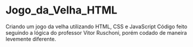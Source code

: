# Jogo_da_Velha_HTML
Criando um jogo da velha utilizando HTML, CSS e JavaScript
Código feito seguindo a lógica do professor Vitor Ruschoni, porém codado de maneira levemente diferente.
